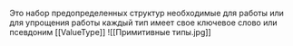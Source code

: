 Это набор предопределенных структур необходимые для работы или для упрощения работы каждый тип имеет свое ключевое слово или псевдоним
[[ValueType]]
![[Примитивные типы.jpg]]